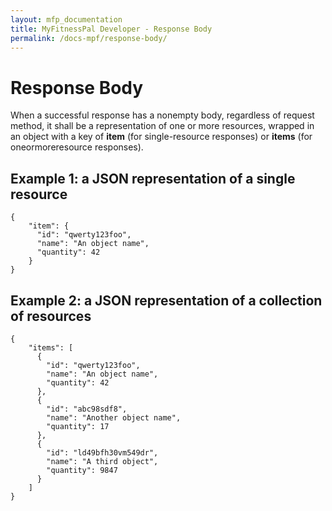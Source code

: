 ```yaml
---
layout: mfp_documentation
title: MyFitnessPal Developer - Response Body
permalink: /docs-mpf/response-body/
---
```


# Response Body

When a successful response has a nonempty body, regardless of request method, it shall be a representation of one or more resources, wrapped in an object with a key of **​item**​ (for single-resource responses) or **​items**​ (for one­or­more­resource responses).


## Example 1: a JSON representation of a single resource

    {
        "item": {
          "id": "qwerty123foo",
          "name": "An object name",
          "quantity": 42
        } 
    }
    
    
## Example 2: a JSON representation of a collection of resources

    {
        "items": [ 
          {
            "id": "qwerty123foo",
            "name": "An object name",
            "quantity": 42
          }, 
          {
            "id": "abc98sdf8",
            "name": "Another object name",
            "quantity": 17
          }, 
          {
            "id": "ld49bfh30vm549dr",
            "name": "A third object",
            "quantity": 9847
          } 
        ]   
    }